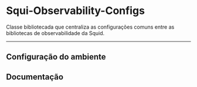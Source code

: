 # Squi-Observability-Configs

Classe bibliotecada que centraliza as configurações comuns entre as bibliotecas de observabilidade da Squid.

---

## Configuração do ambiente

## Documentação